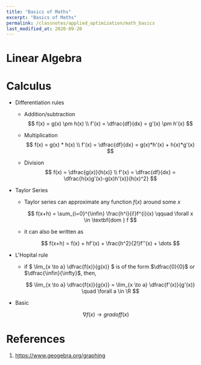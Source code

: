 ```yaml
---
title: "Basics of Maths"
excerpt: "Basics of Maths"
permalink: /classnotes/applied_optimization/math_basics
last_modified_at: 2020-09-20
---
```


# Linear Algebra



# Calculus

- Differentiation rules

  - Addition/subtraction
    $$
      f(x) = g(x) \pm h(x) \\
      f'(x) = \dfrac{df}{dx} = g'(x) \pm h'(x)
    $$

  - Multiplication
    $$
      f(x) = g(x) * h(x) \\
      f'(x) = \dfrac{df}{dx} = g(x)*h'(x) + h(x)*g'(x)
    $$

  - Division
    $$
      f(x) = \dfrac{g(x)}{h(x)} \\
      f'(x) = \dfrac{df}{dx} = \dfrac{h(x)g'(x)-g(x)h'(x)}{h(x)^2}
    $$


- Taylor Series

  - Taylor series can approximate any function $f(x)$ around some $x$

    $$
      f(x+h) = \sum_{i=0}^{\infin} \frac{h^i}{i!}f^{i}(x) \qquad \forall x \in  \textbf{dom } f
    $$

  - it can also be written as

    $$
      f(x+h) = f(x) + hf'(x) + \frac{h^2}{2!}f''(x) + \dots
    $$


- L'Hopital rule

  - if
    $
      \lim_{x \to a} \dfrac{f(x)}{g(x)}
    $
    is of the form $\dfrac{0}{0}$ or $\dfrac{\infin}{\infty}$, then,

    $$
        \lim_{x \to a} \dfrac{f(x)}{g(x)} = \lim_{x \to a} \dfrac{f'(x)}{g'(x)} \quad \forall a \in \R
    $$


- Basic

  $$
  \nabla f(x) \rightarrow grad of f(x)
  $$


# References
1. https://www.geogebra.org/graphing

